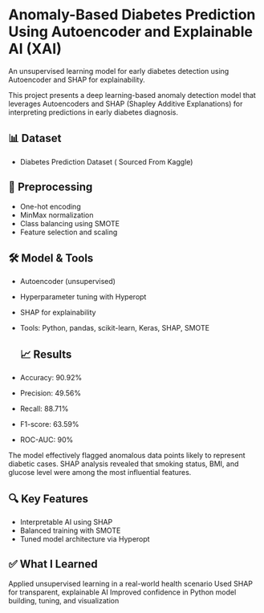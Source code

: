 # Anomaly-Based Diabetes Prediction Using Autoencoder and Explainable AI (XAI)
An unsupervised learning model for early diabetes detection using Autoencoder and SHAP for explainability.

This project presents a deep learning-based anomaly detection model that leverages Autoencoders and SHAP (Shapley Additive Explanations) for interpreting predictions in early diabetes diagnosis.

## 📊 Dataset
- Diabetes Prediction Dataset ( Sourced From Kaggle)
  
## 🧪 Preprocessing
- One-hot encoding
- MinMax normalization
- Class balancing using SMOTE
- Feature selection and scaling
  
## 🛠️ Model & Tools
- Autoencoder (unsupervised)
- Hyperparameter tuning with Hyperopt
- SHAP for explainability
- Tools: Python, pandas, scikit-learn, Keras, SHAP, SMOTE

  ## 📈 Results
- Accuracy: 90.92%
- Precision: 49.56%
- Recall: 88.71%
- F1-score: 63.59%
- ROC-AUC: 90%

The model effectively flagged anomalous data points likely to represent diabetic cases.
SHAP analysis revealed that smoking status, BMI, and glucose level were among the most influential features.

## 🔍 Key Features
- Interpretable AI using SHAP
- Balanced training with SMOTE
- Tuned model architecture via Hyperopt

## ✅ What I Learned
Applied unsupervised learning in a real-world health scenario
Used SHAP for transparent, explainable AI
Improved confidence in Python model building, tuning, and visualization





